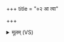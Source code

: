 +++
title = "०२ आ त्वा"

+++
<details><summary>मूलम् (VS)</summary>

आ त्वा॑ ब्रह्म॒युजा॒ हरी॒ वह॑तामिन्द्र के॒शिना॑। उप॒ ब्रह्मा॑णि नः शृणु ॥
</details>